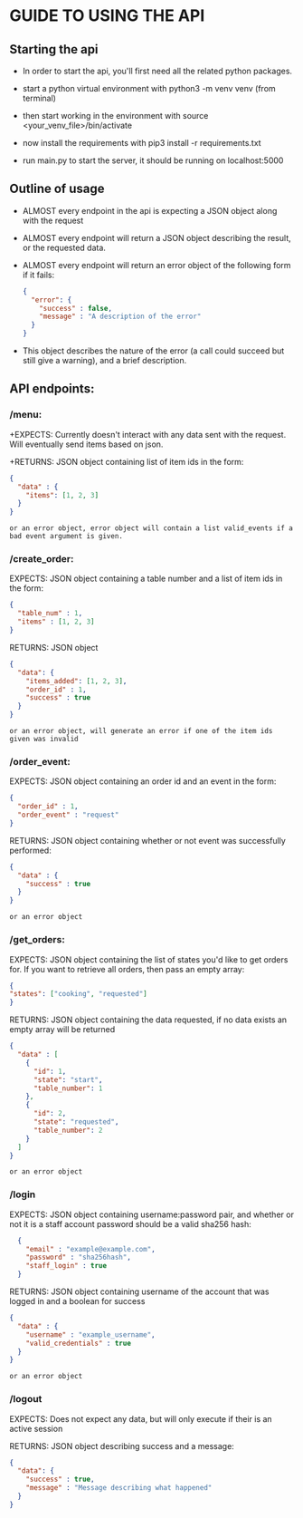 # GUIDE TO USING THE API

## Starting the api

- In order to start the api, you'll first need all the related python packages.

- start a python virtual environment with  python3 -m venv venv  (from terminal)

- then start working in the environment with  source <your_venv_file>/bin/activate

- now install the requirements with  pip3 install -r requirements.txt

- run main.py to start the server, it should be running on localhost:5000

## Outline of usage
- ALMOST every endpoint in the api is expecting a JSON object along with the request
- ALMOST every endpoint will return a JSON object describing the result, or the requested data.
- ALMOST every endpoint will return an error object of the following form if it fails:

  ```json
  {
	"error": {
	  "success" : false,
	  "message" : "A description of the error"
	}
  }
  ```
- This object describes the nature of the error (a call could succeed but still give a warning), and a brief description.

## API endpoints:

### /menu:
+EXPECTS: Currently doesn't interact with any data sent with the request. Will eventually send items
	based on json.

+RETURNS: JSON object containing list of item ids in the form:

  ```json
  {
	"data" : {
	  "items": [1, 2, 3]
	}
  }
  ```
	or an error object, error object will contain a list valid_events if a bad event argument is given.

### /create\_order:
EXPECTS: JSON object containing a table number and a list of item ids in the form:

  ```json
  {
	"table_num" : 1,
	"items" : [1, 2, 3]
  }
  ```

RETURNS: JSON object

  ```json
  {
    "data": {
      "items_added": [1, 2, 3],
      "order_id" : 1,
      "success" : true
    }
  }
   ```

	or an error object, will generate an error if one of the item ids given was invalid

### /order\_event:
EXPECTS: JSON object containing an order id and an event in the form:

  ```json
  {
	"order_id" : 1,
	"order_event" : "request"
  }
  ```

RETURNS: JSON object containing whether or not event was successfully performed:

  ```json
  {
	"data" : {
	  "success" : true
	}
  }
  ```

	or an error object

### /get\_orders:
EXPECTS: JSON object containing the list of states you'd like to get orders for. If you want to
retrieve all orders, then pass an empty array:

  ```json
  {
  "states": ["cooking", "requested"] 
  }
  ```

RETURNS: JSON object containing the data requested, if no data exists an empty array will be returned

  ```json
  {
    "data" : [
      {
        "id": 1,
        "state": "start",
        "table_number": 1
      },
      {
        "id": 2,
        "state": "requested",
        "table_number": 2
      }
    ]
  }
  ```
  	
	or an error object

### /login
EXPECTS: JSON object containing username:password pair, and whether or not it is a staff account password
should be a valid sha256 hash:

  ```json
  	{
	  "email" : "example@example.com",
  	  "password" : "sha256hash",
	  "staff_login" : true
  	}
  ```

RETURNS: JSON object containing username of the account that was logged in and a boolean for success

  ```json
  {
	"data" : {
	  "username" : "example_username",
	  "valid_credentials" : true
	}
  }
  ```

	or an error object

### /logout
EXPECTS: Does not expect any data, but will only execute if their is an active session

RETURNS: JSON object describing success and a message:

  ```json
  {
	"data": {
	  "success" : true,
	  "message" : "Message describing what happened"
	}
  }
  ```
